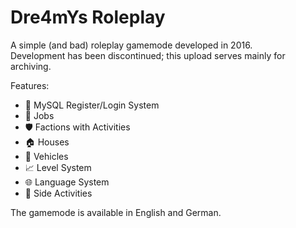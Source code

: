 # Dre4mYs Roleplay

A simple (and bad) roleplay gamemode developed in 2016.   
Development has been discontinued; this upload serves mainly for archiving.

Features:

- 🔑 MySQL Register/Login System
- 💼 Jobs
- 🛡️ Factions with Activities
- 🏠 Houses
- 🚗 Vehicles
- 📈 Level System
- 🌐 Language System
- 🎯 Side Activities

The gamemode is available in English and German.
